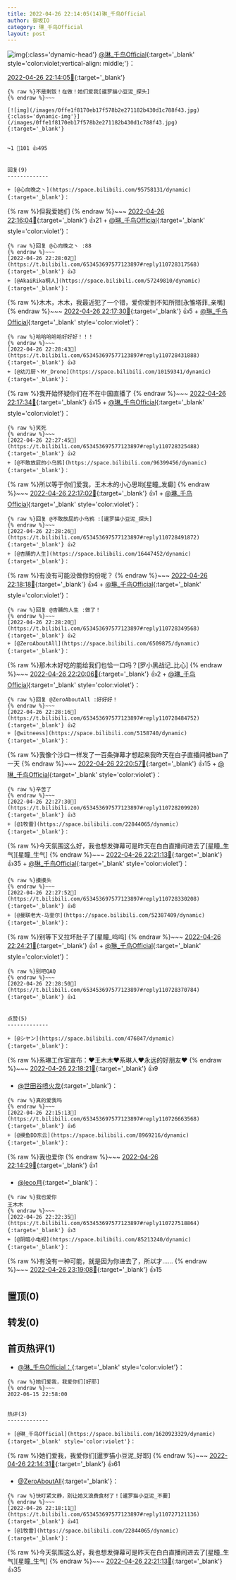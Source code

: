 ```yaml
---
title: 2022-04-26 22:14:05(14)琳_千鸟Official
author: 御坂IO
category: 琳_千鸟Official
layout: post
---
```


![img](/images/c0a88f85ebd0d056f37b114e0748e69556c8b488.jpg){:class='dynamic-head'}
[@琳_千鸟Official](https://space.bilibili.com/1620923329/dynamic){:target='_blank' style='color:violet;vertical-align: middle;'}：

[2022-04-26 22:14:05🔗](https://t.bilibili.com/653453697577123897){:target='_blank'}

~~~
{% raw %}不是剩饭！在做！她们爱我[暹罗猫小豆泥_探头]
{% endraw %}~~~

[![img](/images/0ffe1f8170eb17f578b2e271182b430d1c788f43.jpg){:class='dynamic-img'}](/images/0ffe1f8170eb17f578b2e271182b430d1c788f43.jpg){:target='_blank'}


↪️1 💬101 👍495


回复(9)
-------------

+ [@心向晚之丶](https://space.bilibili.com/95758131/dynamic){:target='_blank'}：
~~~
{% raw %}但我爱她们
{% endraw %}~~~
[2022-04-26 22:16:04🔗](https://t.bilibili.com/653453697577123897#reply110726630240){:target='_blank'} 👍21
    + [@琳_千鸟Official](https://space.bilibili.com/1620923329/dynamic){:target='_blank' style='color:violet'}：
~~~
{% raw %}回复 @心向晚之丶 :88
{% endraw %}~~~
[2022-04-26 22:28:02🔗](https://t.bilibili.com/653453697577123897#reply110728317568){:target='_blank'} 👍3
+ [@AkaiRika桐人](https://space.bilibili.com/57249810/dynamic){:target='_blank'}：
~~~
{% raw %}木木，木木，我最近犯了一个错，爱你爱到不知所措[永雏塔菲_亲嘴]
{% endraw %}~~~
[2022-04-26 22:17:30🔗](https://t.bilibili.com/653453697577123897#reply110726852400){:target='_blank'} 👍5
    + [@琳_千鸟Official](https://space.bilibili.com/1620923329/dynamic){:target='_blank' style='color:violet'}：
~~~
{% raw %}哈哈哈哈哈好好好！！！
{% endraw %}~~~
[2022-04-26 22:28:43🔗](https://t.bilibili.com/653453697577123897#reply110728431888){:target='_blank'} 👍3
+ [@幼刀厨丶Mr_Drone](https://space.bilibili.com/10159341/dynamic){:target='_blank'}：
~~~
{% raw %}我开始怀疑你们在不在中国直播了
{% endraw %}~~~
[2022-04-26 22:17:34🔗](https://t.bilibili.com/653453697577123897#reply110726935104){:target='_blank'} 👍15
    + [@琳_千鸟Official](https://space.bilibili.com/1620923329/dynamic){:target='_blank' style='color:violet'}：
~~~
{% raw %}笑死
{% endraw %}~~~
[2022-04-26 22:27:45🔗](https://t.bilibili.com/653453697577123897#reply110728325488){:target='_blank'} 👍2
+ [@不敢放屁的小乌鸦](https://space.bilibili.com/96399456/dynamic){:target='_blank'}：
~~~
{% raw %}所以等于你们爱我，王木木的小心思哟[星瞳_发癫]
{% endraw %}~~~
[2022-04-26 22:17:02🔗](https://t.bilibili.com/653453697577123897#reply110726960688){:target='_blank'} 👍1
    + [@琳_千鸟Official](https://space.bilibili.com/1620923329/dynamic){:target='_blank' style='color:violet'}：
~~~
{% raw %}回复 @不敢放屁的小乌鸦 :[暹罗猫小豆泥_探头]
{% endraw %}~~~
[2022-04-26 22:28:26🔗](https://t.bilibili.com/653453697577123897#reply110728491872){:target='_blank'} 👍2
+ [@杏脯的人生](https://space.bilibili.com/16447452/dynamic){:target='_blank'}：
~~~
{% raw %}有没有可能没做你的份呢？
{% endraw %}~~~
[2022-04-26 22:18:18🔗](https://t.bilibili.com/653453697577123897#reply110727049360){:target='_blank'} 👍4
    + [@琳_千鸟Official](https://space.bilibili.com/1620923329/dynamic){:target='_blank' style='color:violet'}：
~~~
{% raw %}回复 @杏脯的人生 :做了！
{% endraw %}~~~
[2022-04-26 22:28:20🔗](https://t.bilibili.com/653453697577123897#reply110728349568){:target='_blank'} 👍2
+ [@ZeroAboutAll](https://space.bilibili.com/6509875/dynamic){:target='_blank'}：
~~~
{% raw %}那木木好吃的能给我们也恰一口吗？[罗小黑战记_比心]
{% endraw %}~~~
[2022-04-26 22:20:06🔗](https://t.bilibili.com/653453697577123897#reply110727298000){:target='_blank'} 👍2
    + [@琳_千鸟Official](https://space.bilibili.com/1620923329/dynamic){:target='_blank' style='color:violet'}：
~~~
{% raw %}回复 @ZeroAboutAll :好好好！
{% endraw %}~~~
[2022-04-26 22:28:16🔗](https://t.bilibili.com/653453697577123897#reply110728484752){:target='_blank'} 👍2
+ [@witneess](https://space.bilibili.com/5158740/dynamic){:target='_blank'}：
~~~
{% raw %}我像个沙口一样发了一百条弹幕才想起来我昨天在白子直播间被ban了一天
{% endraw %}~~~
[2022-04-26 22:20:57🔗](https://t.bilibili.com/653453697577123897#reply110727337728){:target='_blank'} 👍15
    + [@琳_千鸟Official](https://space.bilibili.com/1620923329/dynamic){:target='_blank' style='color:violet'}：
~~~
{% raw %}辛苦了
{% endraw %}~~~
[2022-04-26 22:27:30🔗](https://t.bilibili.com/653453697577123897#reply110728209920){:target='_blank'} 👍3
+ [@1牧雷](https://space.bilibili.com/22844065/dynamic){:target='_blank'}：
~~~
{% raw %}今天氛围这么好，我也想发弹幕可是昨天在白白直播间进去了[星瞳_生气][星瞳_生气]
{% endraw %}~~~
[2022-04-26 22:21:13🔗](https://t.bilibili.com/653453697577123897#reply110727459360){:target='_blank'} 👍35
    + [@琳_千鸟Official](https://space.bilibili.com/1620923329/dynamic){:target='_blank' style='color:violet'}：
~~~
{% raw %}摸摸头
{% endraw %}~~~
[2022-04-26 22:27:52🔗](https://t.bilibili.com/653453697577123897#reply110728330208){:target='_blank'} 👍8
+ [@曼联老大-马奎尔](https://space.bilibili.com/52387409/dynamic){:target='_blank'}：
~~~
{% raw %}别等下又拉坏肚子了[星瞳_呜呜]
{% endraw %}~~~
[2022-04-26 22:24:21🔗](https://t.bilibili.com/653453697577123897#reply110727754080){:target='_blank'} 👍1
    + [@琳_千鸟Official](https://space.bilibili.com/1620923329/dynamic){:target='_blank' style='color:violet'}：
~~~
{% raw %}别吧QAQ
{% endraw %}~~~
[2022-04-26 22:28:50🔗](https://t.bilibili.com/653453697577123897#reply110728370784){:target='_blank'} 👍1


点赞(5)
-------------

+ [@シヤン](https://space.bilibili.com/476847/dynamic){:target='_blank'}：
~~~
{% raw %}系琳工作室宣布：❤️王木木❤️系琳人❤️永远的好朋友❤️
{% endraw %}~~~
[2022-04-26 22:18:21🔗](https://t.bilibili.com/653453697577123897#reply110727016640){:target='_blank'} 👍9
+ [@世田谷喷火龙](https://space.bilibili.com/394616/dynamic){:target='_blank'}：
~~~
{% raw %}真的爱我吗
{% endraw %}~~~
[2022-04-26 22:15:13🔗](https://t.bilibili.com/653453697577123897#reply110726663568){:target='_blank'} 👍6
+ [@摸鱼DD东云](https://space.bilibili.com/8969216/dynamic){:target='_blank'}：
~~~
{% raw %}我也爱你
{% endraw %}~~~
[2022-04-26 22:14:29🔗](https://t.bilibili.com/653453697577123897#reply110726530096){:target='_blank'} 👍1
+ [@leco月](https://space.bilibili.com/25370022/dynamic){:target='_blank'}：
~~~
{% raw %}我也爱你
王木木
{% endraw %}~~~
[2022-04-26 22:22:35🔗](https://t.bilibili.com/653453697577123897#reply110727518864){:target='_blank'} 👍3
+ [@阴暗小电视](https://space.bilibili.com/85213240/dynamic){:target='_blank'}：
~~~
{% raw %}有没有一种可能，就是因为你进去了，所以才……
{% endraw %}~~~
[2022-04-26 23:19:08🔗](https://t.bilibili.com/653453697577123897#reply110735285488){:target='_blank'} 👍15


置顶(0)
-------------



转发(0)
-------------



首页热评(1)
-------------

+ [@琳_千鸟Official：](https://space.bilibili.com/1620923329/dynamic){:target='_blank' style='color:violet'}：
~~~
{% raw %}她们爱我，我爱你们[好耶]
{% endraw %}~~~
2022-06-15 22:58:00


热评(3)
-------------

+ [@琳_千鸟Official](https://space.bilibili.com/1620923329/dynamic){:target='_blank' style='color:violet'}：
~~~
{% raw %}她们爱我，我爱你们[暹罗猫小豆泥_好耶]
{% endraw %}~~~
[2022-04-26 22:14:31🔗](https://t.bilibili.com/653453697577123897#reply110726531392){:target='_blank'} 👍61
+ [@ZeroAboutAll](https://space.bilibili.com/6509875/dynamic){:target='_blank'}：
~~~
{% raw %}快盯紧文静，别让她又浪费食材了！[暹罗猫小豆泥_不要]
{% endraw %}~~~
[2022-04-26 22:18:11🔗](https://t.bilibili.com/653453697577123897#reply110727121136){:target='_blank'} 👍41
+ [@1牧雷](https://space.bilibili.com/22844065/dynamic){:target='_blank'}：
~~~
{% raw %}今天氛围这么好，我也想发弹幕可是昨天在白白直播间进去了[星瞳_生气][星瞳_生气]
{% endraw %}~~~
[2022-04-26 22:21:13🔗](https://t.bilibili.com/653453697577123897#reply110727459360){:target='_blank'} 👍35


